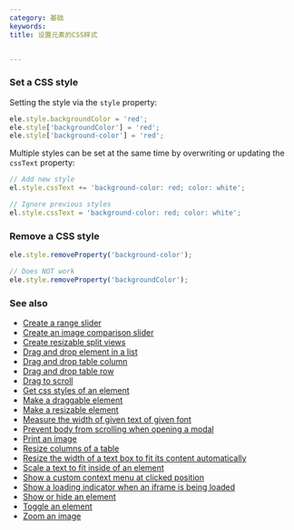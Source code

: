 ```yaml
---
category: 基础
keywords:
title: 设置元素的CSS样式


---
```


### Set a CSS style

Setting the style via the `style` property:

```js
ele.style.backgroundColor = 'red';
ele.style['backgroundColor'] = 'red';
ele.style['background-color'] = 'red';
```

Multiple styles can be set at the same time by overwriting or updating the `cssText` property:

```js
// Add new style
el.style.cssText += 'background-color: red; color: white';

// Ignore previous styles
el.style.cssText = 'background-color: red; color: white';
```

### Remove a CSS style

```js
ele.style.removeProperty('background-color');

// Does NOT work
ele.style.removeProperty('backgroundColor');
```

### See also

-   [Create a range slider](/create-a-range-slider)
-   [Create an image comparison slider](/create-an-image-comparison-slider)
-   [Create resizable split views](/create-resizable-split-views)
-   [Drag and drop element in a list](/drag-and-drop-element-in-a-list)
-   [Drag and drop table column](/drag-and-drop-table-column)
-   [Drag and drop table row](/drag-and-drop-table-row)
-   [Drag to scroll](/drag-to-scroll)
-   [Get css styles of an element](/get-css-styles-of-an-element)
-   [Make a draggable element](/make-a-draggable-element)
-   [Make a resizable element](/make-a-resizable-element)
-   [Measure the width of given text of given font](/measure-the-width-of-given-text-of-given-font)
-   [Prevent body from scrolling when opening a modal](/prevent-body-from-scrolling-when-opening-a-modal)
-   [Print an image](/print-an-image)
-   [Resize columns of a table](/resize-columns-of-a-table)
-   [Resize the width of a text box to fit its content automatically](/resize-the-width-of-a-text-box-to-fit-its-content-automatically)
-   [Scale a text to fit inside of an element](/scale-a-text-to-fit-inside-of-an-element)
-   [Show a custom context menu at clicked position](/show-a-custom-context-menu-at-clicked-position)
-   [Show a loading indicator when an iframe is being loaded](/show-a-loading-indicator-when-an-iframe-is-being-loaded)
-   [Show or hide an element](/show-or-hide-an-element)
-   [Toggle an element](/toggle-an-element)
-   [Zoom an image](/zoom-an-image)
